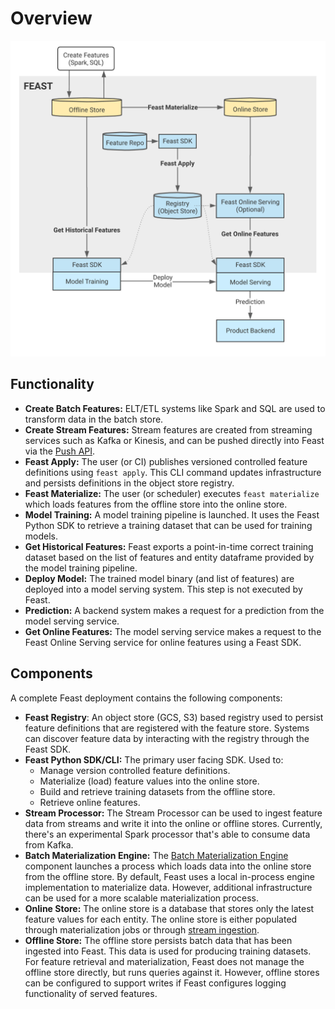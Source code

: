 # Overview

![Feast Architecture Diagram](<../../.gitbook/assets/image (4).png>)

## Functionality

* **Create Batch Features:** ELT/ETL systems like Spark and SQL are used to transform data in the batch store.
* **Create Stream Features:** Stream features are created from streaming services such as Kafka or Kinesis, and can be pushed directly into Feast via the [Push API](../../reference/data-sources/push.md).
* **Feast Apply:** The user (or CI) publishes versioned controlled feature definitions using `feast apply`. This CLI command updates infrastructure and persists definitions in the object store registry.
* **Feast Materialize:** The user (or scheduler) executes `feast materialize` which loads features from the offline store into the online store.
* **Model Training:** A model training pipeline is launched. It uses the Feast Python SDK to retrieve a training dataset that can be used for training models.
* **Get Historical Features:** Feast exports a point-in-time correct training dataset based on the list of features and entity dataframe provided by the model training pipeline.
* **Deploy Model:** The trained model binary (and list of features) are deployed into a model serving system. This step is not executed by Feast.
* **Prediction:** A backend system makes a request for a prediction from the model serving service.
* **Get Online Features:** The model serving service makes a request to the Feast Online Serving service for online features using a Feast SDK.

## Components

A complete Feast deployment contains the following components:

* **Feast Registry**: An object store (GCS, S3) based registry used to persist feature definitions that are registered with the feature store. Systems can discover feature data by interacting with the registry through the Feast SDK.
* **Feast Python SDK/CLI:** The primary user facing SDK. Used to:
  * Manage version controlled feature definitions.
  * Materialize (load) feature values into the online store.
  * Build and retrieve training datasets from the offline store.
  * Retrieve online features.
* **Stream Processor:** The Stream Processor can be used to ingest feature data from streams and write it into the online or offline stores. Currently, there's an experimental Spark processor that's able to consume data from Kafka.
* **Batch Materialization Engine:** The [Batch Materialization Engine](batch-materialization-engine.md) component launches a process which loads data into the online store from the offline store. By default, Feast uses a local in-process engine implementation to materialize data. However, additional infrastructure can be used for a more scalable materialization process.
* **Online Store:** The online store is a database that stores only the latest feature values for each entity. The online store is either populated through materialization jobs or through [stream ingestion](../../reference/data-sources/push.md).
* **Offline Store:** The offline store persists batch data that has been ingested into Feast. This data is used for producing training datasets. For feature retrieval and materialization, Feast does not manage the offline store directly, but runs queries against it. However, offline stores can be configured to support writes if Feast configures logging functionality of served features.

